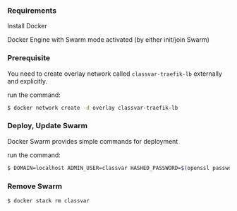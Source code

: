 ### Requirements

Install Docker

Docker Engine with Swarm mode activated (by either init/join Swarm)

### Prerequisite

You need to create overlay network called `classvar-traefik-lb` externally and explicitly.

run the command:
```bash
$ docker network create -d overlay classvar-traefik-lb
```

### Deploy, Update Swarm

Docker Swarm provides simple commands for deployment

run the command:

```bash
$ DOMAIN=localhost ADMIN_USER=classvar HASHED_PASSWORD=$(openssl passwd -apr1 classvar) docker stack deploy -c docker-compose.yaml classvar
```

### Remove Swarm

```bash
$ docker stack rm classvar
```